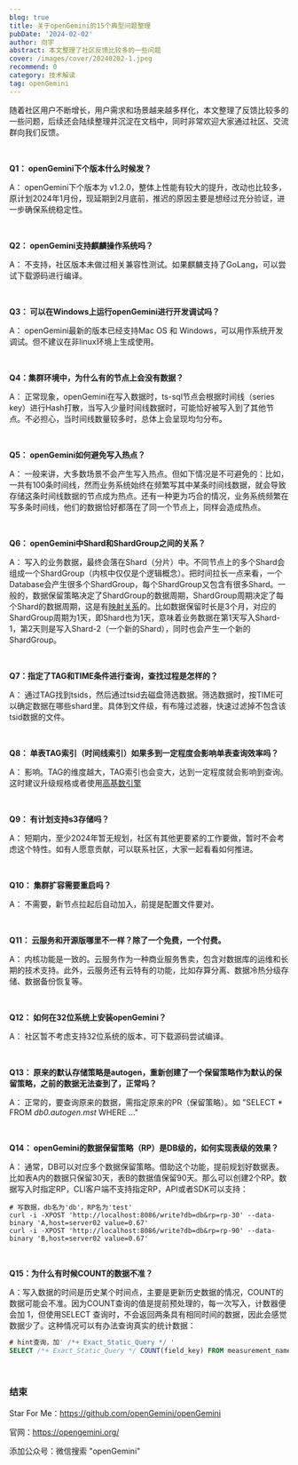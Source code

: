 ```yaml
---
blog: true
title: 关于openGemini的15个典型问题整理
pubDate: '2024-02-02'
author: 向宇
abstract: 本文整理了社区反馈比较多的一些问题
cover: /images/cover/20240202-1.jpeg
recommend: 0
category: 技术解读
tag: openGemini
---
```


随着社区用户不断增长，用户需求和场景越来越多样化，本文整理了反馈比较多的一些问题，后续还会陆续整理并沉淀在文档中，同时非常欢迎大家通过社区、交流群向我们反馈。

<br/>

**Q1： openGemini下个版本什么时候发？**

A： openGemini下个版本为 v1.2.0，整体上性能有较大的提升，改动也比较多，原计划2024年1月份，现延期到2月底前，推迟的原因主要是想经过充分验证，进一步确保系统稳定性。

<br/>

**Q2： openGemini支持麒麟操作系统吗？**

A： 不支持，社区版本未做过相关兼容性测试。如果麒麟支持了GoLang，可以尝试下载源码进行编译。

<br/>

**Q3： 可以在Windows上运行openGemini进行开发调试吗？**

A： openGemini最新的版本已经支持Mac OS 和 Windows，可以用作系统开发调试。但不建议在非linux环境上生成使用。

<br/>

**Q4：集群环境中，为什么有的节点上会没有数据？**

A： 正常现象，openGemini在写入数据时，ts-sql节点会根据时间线（series key）进行Hash打散，当写入少量时间线数据时，可能恰好被写入到了其他节点。不必担心，当时间线数量较多时，总体上会呈现均匀分布。

<br/>

**Q5： openGemini如何避免写入热点？**

A： 一般来讲，大多数场景不会产生写入热点。但如下情况是不可避免的：比如，一共有100条时间线，然而业务系统始终在频繁写其中某条时间线数据，就会导致存储这条时间线数据的节点成为热点。还有一种更为巧合的情况，业务系统频繁在写多条时间线，他们的数据恰好都落在了同一个节点上，同样会造成热点。

<br/>

**Q6： openGemini中Shard和ShardGroup之间的关系？**

A： 写入的业务数据，最终会落在Shard（分片）中。不同节点上的多个Shard会组成一个ShardGroup（内核中仅仅是个逻辑概念）。把时间拉长一点来看，一个Database会产生很多个ShardGroup，每个ShardGroup又包含有很多Shard。一般的，数据保留策略决定了ShardGroup的数据周期，ShardGroup周期决定了每个Shard的数据周期，这是有[映射关系](https://docs.opengemini.org/zh/guide/schema/retention_policy.html#shard-duration)的。比如数据保留时长是3个月，对应的ShardGroup周期为1天，即Shard也为1天，意味着业务数据在第1天写入Shard-1，第2天则是写入Shard-2（一个新的Shard），同时也会产生一个新的ShardGroup。

<br/>

**Q7：指定了TAG和TIME条件进行查询，查找过程是怎样的？**

A： 通过TAG找到tsids，然后通过tsid去磁盘筛选数据。筛选数据时，按TIME可以确定数据在哪些shard里。具体到文件级，有布隆过滤器，快速过滤掉不包含该tsid数据的文件。

<br/>

**Q8： 单表TAG索引（时间线索引）如果多到一定程度会影响单表查询效率吗？**

A： 影响。TAG的维度越大，TAG索引也会变大，达到一定程度就会影响到查询。这时建议升级规格或者使用[高基数引擎](https://docs.opengemini.org/zh/guide/features/high_series_cardinality.html)

<br/>

**Q9： 有计划支持s3存储吗？**

A： 短期内，至少2024年暂无规划，社区有其他更要紧的工作要做，暂时不会考虑这个特性。如有人愿意贡献，可以联系社区，大家一起看看如何推进。

<br/>

**Q10： 集群扩容需要重启吗？**

A： 不需要，新节点拉起后自动加入，前提是配置文件要对。

<br/>

**Q11： 云服务和开源版哪里不一样？除了一个免费，一个付费。**

A： 内核功能是一致的。云服务作为一种商业服务售卖，包含对数据库的运维和长期的技术支持。此外，云服务还有云特有的功能，比如存算分离、数据冷热分级存储、数据备份恢复等。

<br/>

**Q12： 如何在32位系统上安装openGemini？**

A： 社区暂不考虑支持32位系统的版本，可下载源码尝试编译。

<br/>

**Q13： 原来的默认存储策略是autogen，重新创建了一个保留策略作为默认的保留策略，之前的数据无法查到了，正常吗？**

A： 正常的，要查询原来的数据，需指定原来的PR（保留策略）。如 "SELECT * FROM *db0.autogen.mst* WHERE ..."

<br/>

**Q14： openGemini的数据保留策略（RP）是DB级的，如何实现表级的效果？**

A： 通常，DB可以对应多个数据保留策略。借助这个功能，提前规划好数据表。比如表A内的数据只保留30天，表B的数据值保留90天。那么可以创建2个RP。数据写入时指定RP，CLI客户端不支持指定RP，API或者SDK可以支持：

```shell
# 写数据，db名为'db'，RP名为'test'
curl -i -XPOST 'http://localhost:8086/write?db=db&rp=rp-30' --data-binary 'A,host=server02 value=0.67'
curl -i -XPOST 'http://localhost:8086/write?db=db&rp=rp-90' --data-binary 'B,host=server02 value=0.67'
```

<br/>

**Q15：为什么有时候COUNT的数据不准？**

A：写入数据的时间是历史某个时间点，主要是更新历史数据的情况，COUNT的数据可能会不准。因为COUNT查询的值是提前预处理的，每一次写入，计数器便会加 1，但使用SELECT 查询时，不会返回两条具有相同时间的数据，因此会感觉数据少了。这种情况可以有办法查询真实的统计数据：

```sql
# hint查询，加' /*+ Exact_Static_Query */ '
SELECT /*+ Exact_Static_Query */ COUNT(field_key) FROM measurement_name [WHERE clause]
```

<br/>

### **结束**

Star For Me：https://github.com/openGemini/openGemini

官网：https://opengemini.org/

添加公众号：微信搜索 "openGemini"